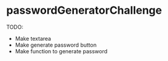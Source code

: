 # passwordGeneratorChallenge

TODO:
- Make textarea
- Make generate password button
- Make function to generate password